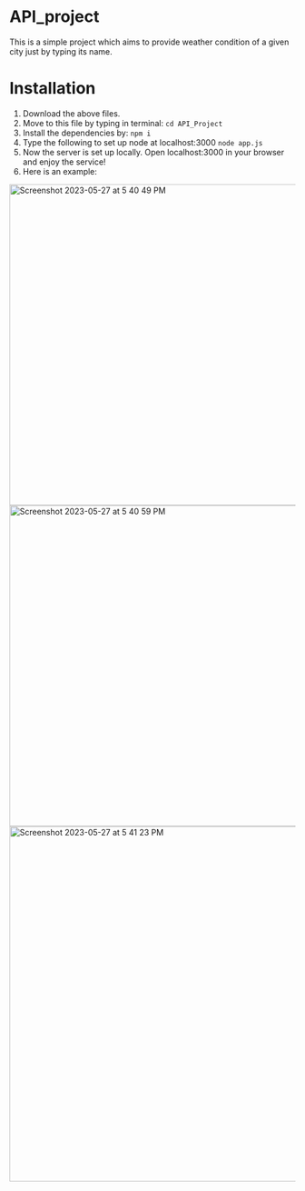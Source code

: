 # API_project
This is a simple project which aims to provide weather condition of a given city just by typing its name.

# Installation

1) Download the above files.
2) Move to this file by typing in terminal:
  ``` cd API_Project ```
3) Install the dependencies by:
   ``` npm i ```
4) Type the following to set up node at localhost:3000 
   ``` node app.js ```
5) Now the server is set up locally. Open localhost:3000 in your browser and enjoy the service!
6) Here is an example: 

<img width="565" alt="Screenshot 2023-05-27 at 5 40 49 PM" src="https://github.com/Shashwat-2424/API_project/assets/97022107/707c4bb1-f131-4c08-b9b0-0540db72926a">

<img width="565" alt="Screenshot 2023-05-27 at 5 40 59 PM" src="https://github.com/Shashwat-2424/API_project/assets/97022107/2f08acbb-b417-42f0-bd91-efc6fda655d3">

<img width="625" alt="Screenshot 2023-05-27 at 5 41 23 PM" src="https://github.com/Shashwat-2424/API_project/assets/97022107/8665b870-e8f7-4716-8a6c-c48d0f9654dc">
